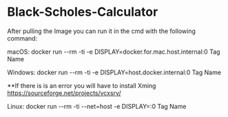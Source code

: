 # Black-Scholes-Calculator
After pulling the Image you can run it in the cmd with the following command:

  macOS: 
    docker run --rm -ti -e DISPLAY=docker.for.mac.host.internal:0 Tag Name
  
  Windows:
    docker run --rm -ti -e DISPLAY=host.docker.internal:0 Tag Name
  
   **If there is is an error you will have to install Xming https://sourceforge.net/projects/vcxsrv/
  
  Linux:
   docker run --rm -ti --net=host -e DISPLAY=:0 Tag Name
  
